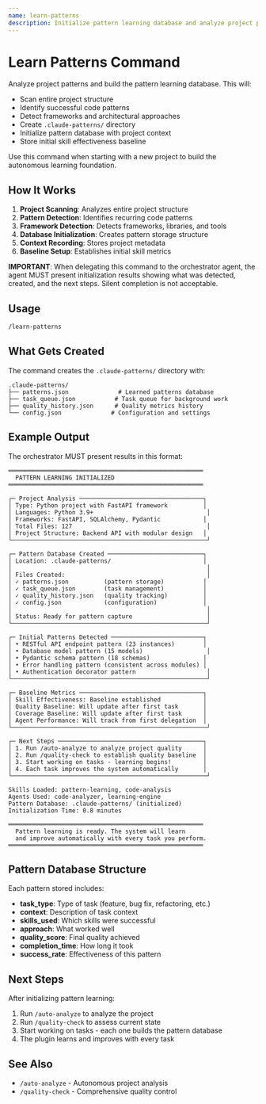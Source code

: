 ```yaml
---
name: learn-patterns
description: Initialize pattern learning database and analyze project patterns
---
```


# Learn Patterns Command

Analyze project patterns and build the pattern learning database. This will:

- Scan entire project structure
- Identify successful code patterns
- Detect frameworks and architectural approaches
- Create `.claude-patterns/` directory
- Initialize pattern database with project context
- Store initial skill effectiveness baseline

Use this command when starting with a new project to build the autonomous learning foundation.

## How It Works

1. **Project Scanning**: Analyzes entire project structure
2. **Pattern Detection**: Identifies recurring code patterns
3. **Framework Detection**: Detects frameworks, libraries, and tools
4. **Database Initialization**: Creates pattern storage structure
5. **Context Recording**: Stores project metadata
6. **Baseline Setup**: Establishes initial skill metrics

**IMPORTANT**: When delegating this command to the orchestrator agent, the agent MUST present initialization results showing what was detected, created, and the next steps. Silent completion is not acceptable.

## Usage

```bash
/learn-patterns
```

## What Gets Created

The command creates the `.claude-patterns/` directory with:

```
.claude-patterns/
├── patterns.json              # Learned patterns database
├── task_queue.json           # Task queue for background work
├── quality_history.json      # Quality metrics history
└── config.json              # Configuration and settings
```

## Example Output

The orchestrator MUST present results in this format:

```
═══════════════════════════════════════════════════════
  PATTERN LEARNING INITIALIZED
═══════════════════════════════════════════════════════

┌─ Project Analysis ───────────────────────────────────┐
│ Type: Python project with FastAPI framework          │
│ Languages: Python 3.9+                                │
│ Frameworks: FastAPI, SQLAlchemy, Pydantic            │
│ Total Files: 127                                      │
│ Project Structure: Backend API with modular design   │
└───────────────────────────────────────────────────────┘

┌─ Pattern Database Created ───────────────────────────┐
│ Location: .claude-patterns/                          │
│                                                       │
│ Files Created:                                        │
│ ✓ patterns.json          (pattern storage)           │
│ ✓ task_queue.json        (task management)           │
│ ✓ quality_history.json   (quality tracking)          │
│ ✓ config.json            (configuration)             │
│                                                       │
│ Status: Ready for pattern capture                     │
└───────────────────────────────────────────────────────┘

┌─ Initial Patterns Detected ──────────────────────────┐
│ • RESTful API endpoint pattern (23 instances)        │
│ • Database model pattern (15 models)                  │
│ • Pydantic schema pattern (18 schemas)               │
│ • Error handling pattern (consistent across modules) │
│ • Authentication decorator pattern                    │
└───────────────────────────────────────────────────────┘

┌─ Baseline Metrics ───────────────────────────────────┐
│ Skill Effectiveness: Baseline established            │
│ Quality Baseline: Will update after first task       │
│ Coverage Baseline: Will update after first task      │
│ Agent Performance: Will track from first delegation  │
└───────────────────────────────────────────────────────┘

┌─ Next Steps ─────────────────────────────────────────┐
│ 1. Run /auto-analyze to analyze project quality      │
│ 2. Run /quality-check to establish quality baseline  │
│ 3. Start working on tasks - learning begins!         │
│ 4. Each task improves the system automatically       │
└───────────────────────────────────────────────────────┘

Skills Loaded: pattern-learning, code-analysis
Agents Used: code-analyzer, learning-engine
Pattern Database: .claude-patterns/ (initialized)
Initialization Time: 0.8 minutes

═══════════════════════════════════════════════════════
  Pattern learning is ready. The system will learn
  and improve automatically with every task you perform.
═══════════════════════════════════════════════════════
```

## Pattern Database Structure

Each pattern stored includes:

- **task_type**: Type of task (feature, bug fix, refactoring, etc.)
- **context**: Description of task context
- **skills_used**: Which skills were successful
- **approach**: What worked well
- **quality_score**: Final quality achieved
- **completion_time**: How long it took
- **success_rate**: Effectiveness of this pattern

## Next Steps

After initializing pattern learning:

1. Run `/auto-analyze` to analyze the project
2. Run `/quality-check` to assess current state
3. Start working on tasks - each one builds the pattern database
4. The plugin learns and improves with every task

## See Also

- `/auto-analyze` - Autonomous project analysis
- `/quality-check` - Comprehensive quality control
